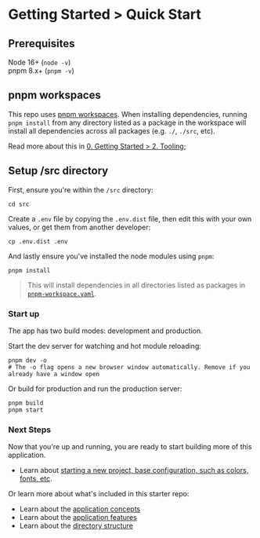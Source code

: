 # Getting Started > Quick Start

## Prerequisites

Node 16+ (`node -v`)  
pnpm 8.x+ (`pnpm -v`)

## pnpm workspaces

This repo uses [pnpm workspaces](https://pnpm.io/workspaces). When installing dependencies, running `pnpm install` from
any directory listed as a package in the workspace will install all dependencies across all packages (e.g. `./`, `./src`, etc).

Read more about this in [0. Getting Started > 2. Tooling](./2.%20Tooling.md);

## Setup /src directory

First, ensure you're within the `/src` directory:

```
cd src
```

Create a `.env` file by copying the `.env.dist` file, then edit this with your own values, or get them from another developer:

```
cp .env.dist .env
```

And lastly ensure you've installed the node modules using `pnpm`:

```
pnpm install
```

> This will install dependencies in all directories listed as packages in [`pnpm-workspace.yaml`](../../pnpm-workspace.yaml).

### Start up

The app has two build modes: development and production.

Start the dev server for watching and hot module reloading:

```
pnpm dev -o 
# The -o flag opens a new browser window automatically. Remove if you already have a window open
```

Or build for production and run the production server:

```
pnpm build
pnpm start
```

### Next Steps

Now that you're up and running, you are ready to start building more of this application.

- Learn about [starting a new project, base configuration, such as colors, fonts, etc](1.%20Starting%20a%20New%20Project.md).

Or learn more about what's included in this starter repo:

- Learn about the [application concepts](../1.%20Guide/1.%20Concepts/0.%20Overview.md)
- Learn about the [application features](../1.%20Guide/2.%20Features/0.%20Overview.md)
- Learn about the [directory structure](../1.%20Guide/3.%20Directory%20Structure/0.%20Overview.md)
